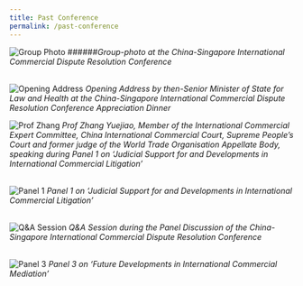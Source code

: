 ```yaml
---
title: Past Conference
permalink: /past-conference
---
```


![Group Photo](/images/02.JPG) 
######*Group-photo at the China-Singapore International Commercial Dispute Resolution Conference*
<br>
<br>

![Opening Address](/images/07.JPG) 
*Opening Address by then-Senior Minister of State for Law and Health at the China-Singapore International Commercial Dispute Resolution Conference Appreciation Dinner*

![Prof Zhang](/images/03.JPG) 
*Prof Zhang Yuejiao, Member of the International Commercial Expert Committee, China International Commercial Court, Supreme People’s Court and former judge of the World Trade Organisation Appellate Body, speaking during Panel 1 on ‘Judicial Support for and Developments in International Commercial Litigation’*
<br>
<br>

![Panel 1](/images/04.JPG) 
*Panel 1 on ‘Judicial Support for and Developments in International Commercial Litigation’*
<br>
<br>

![Q&A Session](/images/05.JPG) 
*Q&A Session during the Panel Discussion of the China-Singapore International Commercial Dispute Resolution Conference*
<br>
<br>

![Panel 3](/images/06.JPG) 
*Panel 3 on ‘Future Developments in International Commercial Mediation’*
<br>
<br>






